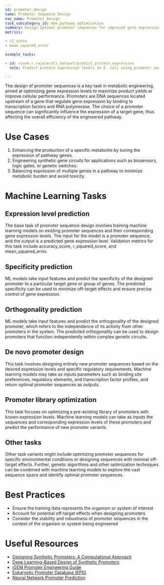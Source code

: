 ```yaml
---
id: promoter_design
name: Promoter Sequence Design
nav_name: Promoter Design
task_subcategory_id: mbe_pathway_optimization
summary: Design optimal promoter sequences for improved gene expression and metabolic pathway performance.
metrics:

- r2_score
- mean_squared_error

example_tasks:

- id: vivek.r.raja/ecoli_dataset/predict_protein_expression
  note: Predict protein expression levels in E. coli using promoter sequences

---
```

The design of promoter sequences is a key task in metabolic engineering, aimed at optimizing gene expression levels to
maximize product yields or improve cellular performance. Promoters are DNA sequences located upstream of a gene that
regulate gene expression by binding to transcription factors and RNA polymerase. The choice of a promoter sequence can
significantly influence the expression of a target gene, thus affecting the overall efficiency of the engineered
pathway.

# Use Cases

1. Enhancing the production of a specific metabolite by tuning the expression of pathway genes.
2. Engineering synthetic gene circuits for applications such as biosensors, logic gates, or genetic switches.
3. Balancing expression of multiple genes in a pathway to minimize metabolic burden and avoid toxicity.

# Machine Learning Tasks

## Expression level prediction

The base task of promoter sequence design involves training machine learning models on existing promoter sequences and
their corresponding gene expression levels. The input for the model is a promoter sequence, and the output is a
predicted gene expression level. Validation metrics for this task include accuracy_score, r_squared_score, and
mean_squared_error.

## Specificity prediction

ML models take input features and predict the specificity of the designed promoter to a particular target gene or group
of genes.
The predicted specificity can be used to minimize off-target effects and ensure precise control of gene expression.

## Orthogonality prediction

ML models take input features and predict the orthogonality of the designed promoter, which refers to the independence
of its activity from other promoters in the system. The predicted orthogonality can be used to design promoters that
function independently within complex genetic circuits.

## De novo promoter design

This task involves designing entirely new promoter sequences based on the desired expression levels and specific
regulatory requirements. Machine learning models may take as inputs parameters such as binding site preferences,
regulatory elements, and transcription factor profiles, and return optimal promoter sequences as outputs.

## Promoter library optimization

This task focuses on optimizing a pre-existing library of promoters with known expression levels. Machine learning
models can take as inputs the sequences and corresponding expression levels of these promoters and predict the
performance of new promoter variants.

## Other tasks

Other task variants might include optimizing promoter sequences for specific environmental conditions or designing
sequences with minimal off-target effects.
Further, genetic algorithms and other optimization techniques can be combined with machine learning models to explore
the vast
sequence space and identify optimal promoter sequences.

# Best Practices

- Ensure the training data represents the organism or system of interest
- Account for potential off-target effects when designing promoters
- Consider the stability and robustness of promoter sequences in the context of the organism or system being engineered

# Useful Resources

- [ Designing Synthetic Promoters: A Computational Approach ](https://doi.org/10.1021/acssynbio.7b00360)
- [ Deep Learning-Based Design of Synthetic Promoters ](https://doi.org/10.1021/acssynbio.9b00395)
- [ iGEM Promoter Engineering Guide ](https://2021.igem.org/Resources/Promoter_Engineering)
- [ Eukaryotic Promoter Database (EPD) ](https://epd.epfl.ch//index.php)
- [ Neural Network Promoter Prediction ](http://www.fruitfly.org/seq_tools/promoter.html)
